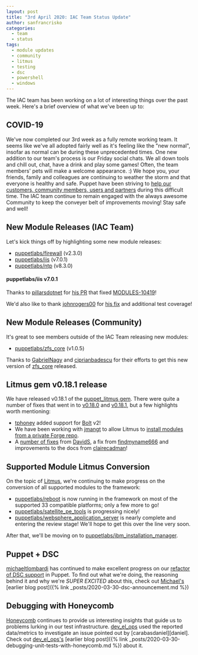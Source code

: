 ```yaml
---
layout: post
title: "3rd April 2020: IAC Team Status Update"
author: sanfrancrisko
categories:
  - team
  - status
tags:
  - module updates
  - community
  - litmus
  - testing
  - dsc
  - powershell
  - windows
---
```

The IAC team has been working on a lot of interesting things over the past week.
Here's a brief overview of what we've been up to:

## COVID-19
We've now completed our 3rd week as a fully remote working team.
It seems like we've all adopted fairly well as it's feeling like the "new normal", insofar as normal can be during these unprecedented times.
One new addition to our team's process is our Friday social chats.
We all down tools and chill out, chat, have a drink and play some games!
Often, the team members' pets will make a welcome appearance. :)
We hope you, your friends, family and colleagues are continuing to weather the storm and that everyone is healthy and safe.
Puppet have been striving to [help our customers, community members, users and partners][puppet-cv-19] during this difficult time.
The IAC team continue to remain engaged with the always awesome Community to keep the conveyer belt of improvements moving!
Stay safe and well!

## New Module Releases (IAC Team)
Let's kick things off by highlighting some new module releases:
- [puppetlabs/firewall](https://forge.puppet.com/puppetlabs/firewall) (v2.3.0)
- [puppetlabs/iis](https://forge.puppet.com/puppetlabs/iis) (v7.0.1)
- [puppetlabs/ntp](https://forge.puppet.com/puppetlabs/ntp) (v8.3.0)

#### puppetlabs/iis v7.0.1
Thanks to [pillarsdotnet][pillarsdotnet] for [his PR][pillarsdotnet-pr] that fixed [MODULES-10419][MODULES-10419]!

We'd also like to thank [johnrogers00][johnrogers00] for [his fix][johnrogers00-pr] and additional test coverage!

## New Module Releases (Community)
It's great to see members outside of the IAC Team releasing new modules:
- [puppetlabs/zfs_core](https://forge.puppet.com/puppetlabs/zfs_core) (v1.0.5)

Thanks to [GabrielNagy][GabrielNagy] and [ciprianbadescu][ciprianbadescu] for their efforts to get this new version of [zfs_core](https://forge.puppet.com/puppetlabs/zfs_core) released.

## Litmus gem v0.18.1 release
We have released v0.18.1 of the [puppet_litmus gem][litmus-gem-home].
There were quite a number of fixes that went in to [v0.18.0][litmus-v-0-18-0-cl] and [v0.18.1][litmus-v-0-18-1-cl], but a few highlights worth mentioning:
- [tphoney][tp] added support for [Bolt][bolt] v2!
- We have been working with [jmangt][jmangt] to allow Litmus to [install modules from a private Forge repo][litmus-pr-260].
- A [number of fixes][fixes-0-18-0] from [DavidS][david], a fix from [findmyname666][findmyname666] and improvements to the docs from [clairecadman][claire]!

## Supported Module Litmus Conversion
On the topic of [Litmus][litmus-gem-home], we're continuing to make progress on the conversion of all supported modules to the framework:
- [puppetlabs/reboot][puppetlabs/reboot] is now running in the framework on most of the supported 33 compatible platforms; only a few more to go!
- [puppetlabs/satellite_pe_tools][puppetlabs/satellite_pe_tools] is progressing nicely!
- [puppetlabs/websphere_application_server][websphere_application_server] is nearly complete and entering the review stage! We'll hope to get this over the line very soon.

After that, we'll be moving on to [puppetlabs/ibm_installation_manager][puppetlabs/ibm_installation_manager].

## Puppet + DSC
[michaeltlombardi][michael] has continued to make excellent progress on our [refactor of DSC support][iac-41] in Puppet.
To find out what we're doing, the reasoning behind it and why we're *SUPER EXCITED* about this, check out [Michael's][michael] [earlier blog post]({% link _posts/2020-03-30-dsc-announcement.md %})

## Debugging with Honeycomb
[Honeycomb][honeycomb] continues to provide us interesting insights that guide us to problems lurking in our test infrastructure.
[dev_el_ops][david] used the reported data/metrics to investigate an issue pointed out by [carabasdaniel][daniel].
Check out [dev_el_ops's][david] [earlier blog post]({% link _posts/2020-03-30-debugging-unit-tests-with-honeycomb.md %}) about it.

[ciprianbadescu]:												https://github.com/ciprianbadescu
[GabrielNagy]:													https://github.com/GabrielNagy
[websphere_application_server]:					https://forge.puppet.com/puppetlabs/websphere_application_server
[puppetlabs/satellite_pe_tools]:				https://forge.puppet.com/puppetlabs/satellite_pe_tools
[danny]:																https://github.com/carabasdaniel
[honeycomb]:														https://honeycomb.io/
[iac-41]:       												https://tickets.puppetlabs.com/browse/IAC-41
[michael]:															https://github.com/michaeltlombardi
[puppetlabs/ibm_installation_manager]:	https://forge.puppet.com/puppetlabs/ibm_installation_manager
[puppetlabs/reboot]:										https://forge.puppet.com/puppetlabs/reboot
[MODULES-10419]:												https://tickets.puppetlabs.com/browse/MODULES-10419
[pillarsdotnet-pr]:											https://github.com/puppetlabs/puppetlabs-iis/pull/254
[pillarsdotnet]:												https://github.com/pillarsdotnet
[johnrogers00-pr]:											https://github.com/puppetlabs/puppetlabs-iis/pull/272
[johnrogers00]:													https://github.com/johnrogers00
[claire]:																https://github.com/clairecadman
[findmyname666]:												https://github.com/findmyname666
[litmus-pr-260]: 												https://github.com/puppetlabs/puppet_litmus/pull/260
[bolt]:																	https://github.com/puppetlabs/bolt
[fixes-0-18-0]:													https://github.com/puppetlabs/puppet_litmus/blob/master/CHANGELOG.md#fixed-1
[david]:																https://github.com/DavidS					
[tp]:																		https://github.com/tphoney
[jmangt]:																https://github.com/jmangt
[litmus-v-0-18-1-cl]:										https://github.com/puppetlabs/puppet_litmus/blob/master/CHANGELOG.md#0181-2020-04-02
[litmus-v-0-18-0-cl]:										https://github.com/puppetlabs/puppet_litmus/blob/master/CHANGELOG.md#v0180-2020-03-31
[litmus-gem-home]:											https://github.com/puppetlabs/puppet_litmus
[puppet-cv-19]:													https://puppet.com/blog/covid-19-a-note-for-our-community/